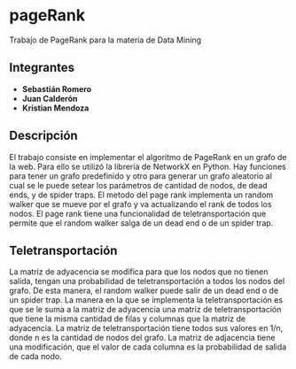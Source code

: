 # pageRank

Trabajo de PageRank para la materia de Data Mining

## Integrantes

-  **Sebastián Romero** 
- **Juan Calderón**
- **Kristian Mendoza**

## Descripción

El trabajo consiste en implementar el algoritmo de PageRank en un grafo de la web. Para ello se utilizó la librería de NetworkX en Python.
Hay funciones para tener un grafo predefinido y otro para generar un grafo aleatorio al cual se le puede setear los parámetros de cantidad de nodos, de dead ends, y de spider traps.
El metodo del page rank implementa un random walker que se mueve por el grafo y va actualizando el rank de todos los nodos.
El page rank tiene una funcionalidad de teletransportación que permite que el random walker salga de un dead end o de un spider trap.

## Teletransportación
La matriz de adyacencia se modifica para que los nodos que no tienen salida, tengan una probabilidad de teletransportación a todos los nodos del grafo. De esta manera, el random walker puede salir de un dead end o de un spider trap.
La manera en la que se implementa la teletransportación es que se le suma a la matriz de adyacencia una matriz de teletransportación que tiene la misma cantidad de filas y columnas que la matriz de adyacencia. La matriz de teletransportación tiene todos sus valores en 1/n, donde n es la cantidad de nodos del grafo.
La matriz de adjacencia tiene una modificación, que el valor de  cada columna es la probabilidad de salida de cada nodo. 
